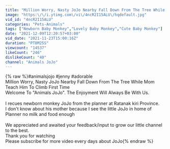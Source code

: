 ```yaml
---
title: "Million Worry, Nasty JoJo Nearby Fall Down From The Tree While Mom Teach Him To Climb First Time"
image: "https:\/\/i.ytimg.com\/vi\/4ncR2I15ALU\/hqdefault.jpg"
vid_id: "4ncR2I15ALU"
categories: "Pets-Animals"
tags: ["Newborn Baby Monkey","Lovely Baby Monkey","Cute Baby Monkey"]
date: "2021-12-09T12:20:57+03:00"
vid_date: "2021-11-23T15:00:16Z"
duration: "PT8M25S"
viewcount: "14537"
likeCount: "246"
dislikeCount: "40"
channel: "Animals JoJo"
---
```

{% raw %}#animalsjojo #jenny #adorable<br />Million Worry, Nasty JoJo Nearby Fall Down From The Tree While Mom Teach Him To Climb First Time<br />Welcome To &quot;Animals JoJo&quot;. The Enjoyment Will Always Be With Us.<br /><br />I recues newborn monkey JoJo from the planner at Ratanak kiri Province.<br />I don't know about his mother because I see the little JoJo in home of Planner no milk and food enough <br /><br />We appreciated and awaited your feedback/input to grow our little channel to the best.<br />Thank you for watching<br />Please subscribe for more video every days about JoJo{% endraw %}
